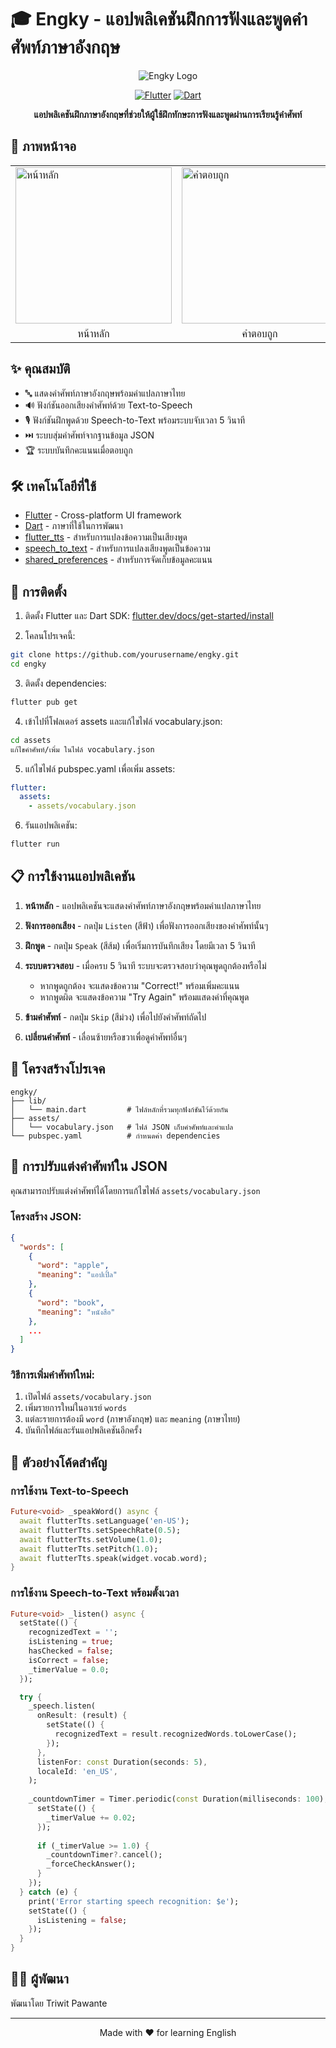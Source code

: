# 🎓 Engky - แอปพลิเคชันฝึกการฟังและพูดคำศัพท์ภาษาอังกฤษ

<div align="center">
  
![Engky Logo](https://img.shields.io/badge/-%F0%9F%94%8A%20ENGKY-7F00FF?style=for-the-badge)

[![Flutter](https://img.shields.io/badge/Flutter-02569B?style=for-the-badge&logo=flutter&logoColor=white)](https://flutter.dev/)
[![Dart](https://img.shields.io/badge/Dart-0175C2?style=for-the-badge&logo=dart&logoColor=white)](https://dart.dev/)

**แอปพลิเคชันฝึกภาษาอังกฤษที่ช่วยให้ผู้ใช้ฝึกทักษะการฟังและพูดผ่านการเรียนรู้คำศัพท์**

</div>

## 📱 ภาพหน้าจอ

<div align="center">
  <table>
    <tr>
      <td><img src="assets/screens/main_screen.png" alt="หน้าหลัก" width="250"/></td>
      <td><img src="assets/screens/correct_answer.png" alt="คำตอบถูก" width="250"/></td>
      <td><img src="assets/screens/wrong_answer.png" alt="คำตอบผิด" width="250"/></td>
    </tr>
    <tr>
      <td align="center">หน้าหลัก</td>
      <td align="center">คำตอบถูก</td>
      <td align="center">คำตอบผิด</td>
    </tr>
  </table>
</div>

## ✨ คุณสมบัติ

- 🔤 แสดงคำศัพท์ภาษาอังกฤษพร้อมคำแปลภาษาไทย
- 🔊 ฟังก์ชันออกเสียงคำศัพท์ด้วย Text-to-Speech
- 🎙️ ฟังก์ชันฝึกพูดด้วย Speech-to-Text พร้อมระบบจับเวลา 5 วินาที
- ⏭️ ระบบสุ่มคำศัพท์จากฐานข้อมูล JSON
- 🏆 ระบบบันทึกคะแนนเมื่อตอบถูก

## 🛠 เทคโนโลยีที่ใช้

- [Flutter](https://flutter.dev/) - Cross-platform UI framework
- [Dart](https://dart.dev/) - ภาษาที่ใช้ในการพัฒนา
- [flutter_tts](https://pub.dev/packages/flutter_tts) - สำหรับการแปลงข้อความเป็นเสียงพูด
- [speech_to_text](https://pub.dev/packages/speech_to_text) - สำหรับการแปลงเสียงพูดเป็นข้อความ
- [shared_preferences](https://pub.dev/packages/shared_preferences) - สำหรับการจัดเก็บข้อมูลคะแนน

## 🚀 การติดตั้ง

1. ติดตั้ง Flutter และ Dart SDK: [flutter.dev/docs/get-started/install](https://flutter.dev/docs/get-started/install)

2. โคลนโปรเจคนี้:

```bash
git clone https://github.com/yourusername/engky.git
cd engky
```

3. ติดตั้ง dependencies:

```bash
flutter pub get
```

4. เข้าไปที่โฟลเดอร์ assets และแก้ไขไฟล์ vocabulary.json:

```bash
cd assets
แก้ไขคำศัพท์/เพิ่ม ในไฟล์ vocabulary.json
```

5. แก้ไขไฟล์ pubspec.yaml เพื่อเพิ่ม assets:

```yaml
flutter:
  assets:
    - assets/vocabulary.json
```

6. รันแอปพลิเคชัน:

```bash
flutter run
```

## 📋 การใช้งานแอปพลิเคชัน

1. **หน้าหลัก** - แอปพลิเคชันจะแสดงคำศัพท์ภาษาอังกฤษพร้อมคำแปลภาษาไทย
   
2. **ฟังการออกเสียง** - กดปุ่ม `Listen` (สีฟ้า) เพื่อฟังการออกเสียงของคำศัพท์นั้นๆ
   
3. **ฝึกพูด** - กดปุ่ม `Speak` (สีส้ม) เพื่อเริ่มการบันทึกเสียง โดยมีเวลา 5 วินาที
   
4. **ระบบตรวจสอบ** - เมื่อครบ 5 วินาที ระบบจะตรวจสอบว่าคุณพูดถูกต้องหรือไม่
   - หากพูดถูกต้อง จะแสดงข้อความ "Correct!" พร้อมเพิ่มคะแนน
   - หากพูดผิด จะแสดงข้อความ "Try Again" พร้อมแสดงคำที่คุณพูด
   
5. **ข้ามคำศัพท์** - กดปุ่ม `Skip` (สีม่วง) เพื่อไปยังคำศัพท์ถัดไป

6. **เปลี่ยนคำศัพท์** - เลื่อนซ้ายหรือขวาเพื่อดูคำศัพท์อื่นๆ

## 📂 โครงสร้างโปรเจค

```
engky/
├── lib/
│   └── main.dart         # ไฟล์หลักที่รวมทุกฟังก์ชันไว้ด้วยกัน
├── assets/
│   └── vocabulary.json   # ไฟล์ JSON เก็บคำศัพท์และคำแปล
└── pubspec.yaml          # กำหนดค่า dependencies
```

## 🔄 การปรับแต่งคำศัพท์ใน JSON

คุณสามารถปรับแต่งคำศัพท์ได้โดยการแก้ไขไฟล์ `assets/vocabulary.json`

### โครงสร้าง JSON:

```json
{
  "words": [
    {
      "word": "apple",
      "meaning": "แอปเปิ้ล"
    },
    {
      "word": "book",
      "meaning": "หนังสือ"
    },
    ...
  ]
}
```

### วิธีการเพิ่มคำศัพท์ใหม่:

1. เปิดไฟล์ `assets/vocabulary.json`
2. เพิ่มรายการใหม่ในอาเรย์ `words`
3. แต่ละรายการต้องมี `word` (ภาษาอังกฤษ) และ `meaning` (ภาษาไทย)
4. บันทึกไฟล์และรันแอปพลิเคชันอีกครั้ง

## 🎯 ตัวอย่างโค้ดสำคัญ

### การใช้งาน Text-to-Speech

```dart
Future<void> _speakWord() async {
  await flutterTts.setLanguage('en-US');
  await flutterTts.setSpeechRate(0.5);
  await flutterTts.setVolume(1.0);
  await flutterTts.setPitch(1.0);
  await flutterTts.speak(widget.vocab.word);
}
```

### การใช้งาน Speech-to-Text พร้อมตั้งเวลา

```dart
Future<void> _listen() async {
  setState(() {
    recognizedText = '';
    isListening = true;
    hasChecked = false;
    isCorrect = false;
    _timerValue = 0.0;
  });

  try {
    _speech.listen(
      onResult: (result) {
        setState(() {
          recognizedText = result.recognizedWords.toLowerCase();
        });
      },
      listenFor: const Duration(seconds: 5),
      localeId: 'en_US',
    );
    
    _countdownTimer = Timer.periodic(const Duration(milliseconds: 100), (timer) {
      setState(() {
        _timerValue += 0.02;
      });
      
      if (_timerValue >= 1.0) {
        _countdownTimer?.cancel();
        _forceCheckAnswer();
      }
    });
  } catch (e) {
    print('Error starting speech recognition: $e');
    setState(() {
      isListening = false;
    });
  }
}
```


## 👨‍💻 ผู้พัฒนา

พัฒนาโดย Triwit Pawante

---

<div align="center">
Made with ❤️ for learning English
</div>
